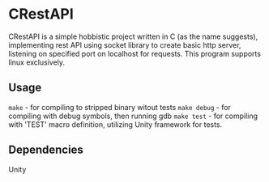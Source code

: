 # CRestAPI
CRestAPI is a simple hobbistic project written in C (as the name suggests), implementing rest API using socket library to create basic http server, listening on specified port on localhost for requests. This program supports linux exclusively.

## Usage
`make` - for compiling to stripped binary witout tests
`make debug` - for compiling with debug symbols, then running gdb 
`make test` - for compiling with 'TEST' macro definition, utilizing Unity framework for tests.

## Dependencies
Unity
